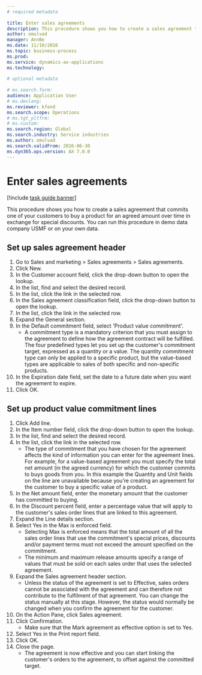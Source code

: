 ```yaml
--- 
# required metadata 
 
title: Enter sales agreements
description: This procedure shows you how to create a sales agreement that commits one of your customers to buy a product for an agreed amount over time in exchange for special discounts. 
author: omulvad
manager: AnnBe 
ms.date: 11/10/2016
ms.topic: business-process 
ms.prod:  
ms.service: dynamics-ax-applications 
ms.technology:  
 
# optional metadata 
 
# ms.search.form:   
audience: Application User 
# ms.devlang:  
ms.reviewer: kfend
ms.search.scope: Operations 
# ms.tgt_pltfrm:  
# ms.custom:  
ms.search.region: Global
ms.search.industry: Service industries
ms.author: omulvad
ms.search.validFrom: 2016-06-30 
ms.dyn365.ops.version: AX 7.0.0 
---
```

# Enter sales agreements

[!include [task guide banner](../../includes/task-guide-banner.md)]

This procedure shows you how to create a sales agreement that commits one of your customers to buy a product for an agreed amount over time in exchange for special discounts. You can run this procedure in demo data company USMF or on your own data.


## Set up sales agreement header
1. Go to Sales and marketing > Sales agreements > Sales agreements.
2. Click New.
3. In the Customer account field, click the drop-down button to open the lookup.
4. In the list, find and select the desired record.
5. In the list, click the link in the selected row.
6. In the Sales agreement classification field, click the drop-down button to open the lookup.
7. In the list, click the link in the selected row.
8. Expand the General section.
9. In the Default commitment field, select 'Product value commitment'.
    * A commitment type is a mandatory criterion that you must assign to the agreement to define how the agreement contract will be fulfilled. The four predefined types let you set up the customer's commitment target, expressed as a quantity or a value. The quantity commitment type can only be applied to a specific product, but the value-based types are applicable to sales of both specific and non-specific products.  
10. In the Expiration date field, set the date to a future date when you want the agreement to expire.
11. Click OK.

## Set up product value commitment lines
1. Click Add line.
2. In the Item number field, click the drop-down button to open the lookup.
3. In the list, find and select the desired record.
4. In the list, click the link in the selected row.
    * The type of commitment that you have chosen for the agreement affects the kind of information you can enter for the agreement lines. For example, for a value-based agreement you must specify the total net amount (in the agreed currency) for which the customer commits to buys goods from you. In this example the Quantity and Unit fields on the line are unavailable because you’re creating an agreement for the customer to buy a specific value of a product.   
5. In the Net amount field, enter the monetary amount that the customer has committed to buying.
6. In the Discount percent field, enter a percentage value that will apply to the customer's sales order lines that are linked to this agreement.
7. Expand the Line details section.
8. Select Yes in the Max is enforced field.
    * Selecting Max is enforced means that the total amount of all the sales order lines that use the commitment's special prices, discounts and/or payment terms must not exceed the amount specified on the commitment.  
    * The minimum and maximum release amounts specify a range of values that must be sold on each sales order that uses the selected agreement.   
9. Expand the Sales agreement header section.
    * Unless the status of the agreement is set to Effective, sales orders cannot be associated with the agreement and can therefore not contribute to the fulfilment of that agreement. You can change the status manually at this stage. However, the status would normally be changed when you confirm the agreement for the customer.  
10. On the Action Pane, click Sales agreement.
11. Click Confirmation.
    * Make sure that the Mark agreement as effective option is set to Yes.  
12. Select Yes in the Print report field.
13. Click OK.
14. Close the page.
    * The agreement is now effective and you can start linking the customer's orders to the agreement, to offset against the committed target.  

